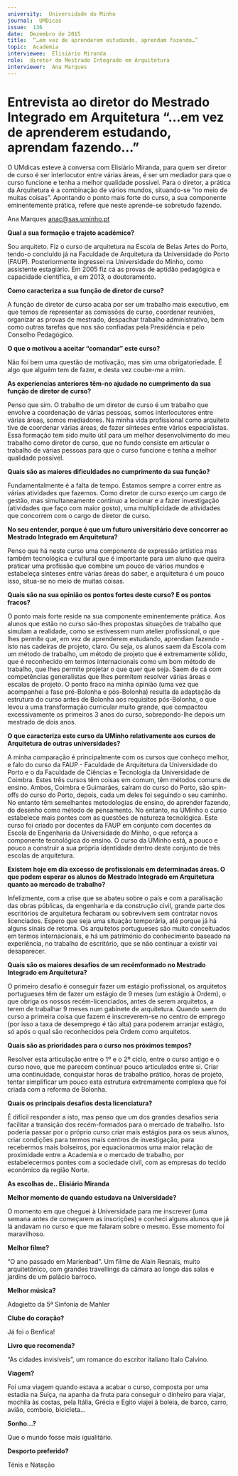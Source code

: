 ```yaml
---
university:  Universidade do Minho
journal:  UMDicas
issue:  136
date:  Dezembro de 2015
title:  “…em vez de aprenderem estudando, aprendam fazendo…”
topic:  Academia
interviewee:  Elisiário Miranda
role:  diretor do Mestrado Integrado em Arquitetura
interviewer:  Ana Marques
---
```

 

# Entrevista ao diretor do Mestrado Integrado em Arquitetura “…em vez de aprenderem estudando, aprendam fazendo…”

O UMdicas esteve à conversa com  Elisiário Miranda, para quem ser diretor de curso é ser interlocutor entre várias áreas, é ser um mediador para que o curso funcione e tenha a melhor qualidade possível. Para o diretor, a prática da Arquitetura é a combinação de vários mundos, situando-se “no meio de muitas coisas”. Apontando o ponto mais forte do curso, a sua componente eminentemente prática, refere que neste aprende-se sobretudo fazendo.

Ana Marques 
anac@sas.uminho.pt 
 
 
**Qual a sua formação e trajeto académico?**

Sou arquiteto. Fiz o curso de arquitetura na Escola de Belas Artes do Porto, tendo-o concluído já na Faculdade de Arquitetura da Universidade do Porto (FAUP). Posteriormente ingressei na Universidade do Minho, como assistente estagiário. Em 2005 fiz cá as provas de aptidão pedagógica e capacidade científica, e em 2013, o doutoramento.

 
**Como caracteriza a sua função de diretor de curso?**

A função de diretor de curso acaba por ser um trabalho mais executivo, em que temos de representar as comissões de curso, coordenar reuniões, organizar as provas de mestrado, despachar trabalho administrativo, bem como outras tarefas que nos são confiadas pela Presidência e pelo Conselho Pedagógico.

 
**O que o motivou a aceitar “comandar” este curso?**

Não foi bem uma questão de motivação, mas sim uma obrigatoriedade. É algo que alguém tem de fazer, e desta vez coube-me a mim.

 
**As experiencias anteriores têm-no ajudado no cumprimento da sua função de diretor de curso?**
 
Penso que sim. O trabalho de um diretor de curso é um trabalho que envolve a coordenação de várias pessoas, somos interlocutores entre várias áreas, somos mediadores. Na minha vida profissional como arquiteto tive de coordenar várias áreas, de fazer sínteses entre vários especialistas. Essa formação tem sido muito útil para um melhor desenvolvimento do meu trabalho como diretor de curso, que no fundo consiste em articular o trabalho de várias pessoas para que o curso funcione e tenha a melhor qualidade possível.

 
**Quais são as maiores dificuldades no cumprimento da sua função?**

Fundamentalmente é a falta de tempo. Estamos sempre a correr entre as várias atividades que fazemos. Como diretor de curso exerço um cargo de gestão, mas simultaneamente continuo a lecionar e a fazer investigação (atividades que faço com maior gosto), uma multiplicidade de atividades que concorrem com o cargo de diretor de curso.

 
**No seu entender, porque é que um futuro universitário deve concorrer ao Mestrado Integrado em Arquitetura?**

Penso que há neste curso uma componente de expressão artística mas também tecnológica e cultural que é importante para um aluno que queira praticar uma profissão que combine um pouco de vários mundos e estabeleça sínteses entre várias áreas do saber, e arquitetura é um pouco isso, situa-se no meio de muitas coisas.

 
**Quais são na sua opinião os pontos fortes deste curso? E os pontos fracos?**

O ponto mais forte reside na sua componente eminentemente prática. Aos alunos que estão no curso são-lhes propostas situações de trabalho que simulam a realidade, como se estivessem num atelier profissional, o que lhes permite que, em vez de aprenderem estudando, aprendam fazendo - isto nas cadeiras de projeto, claro. Ou seja, os alunos saem da Escola com um método de trabalho, um método de projeto que é extremamente sólido, que é reconhecido em termos internacionais como um bom método de trabalho, que lhes permite projetar o que quer que seja. Saem de cá com competências generalistas que lhes permitem resolver várias áreas e escalas de projeto.
O ponto fraco na minha opinião (uma vez que acompanhei a fase pré-Bolonha e pós-Bolonha) resulta da adaptação da estrutura do curso antes de Bolonha aos requisitos pós-Bolonha, o que levou a uma transformação curricular muito grande, que compactou excessivamente os primeiros 3 anos do curso, sobrepondo-lhe depois um mestrado de dois anos.

 
**O que caracteriza este curso da UMinho relativamente aos cursos de Arquitetura de outras universidades?**

A minha comparação é principalmente com os cursos que conheço melhor, e falo do curso da FAUP - Faculdade de Arquitetura da Universidade do Porto e o da Faculdade de Ciências e Tecnologia da Universidade de Coimbra. Estes três cursos têm coisas em comum, têm métodos comuns de ensino. Ambos, Coimbra e Guimarães, saíram do curso do Porto, são spin-offs do curso do Porto, depois, cada um deles foi seguindo o seu caminho.
No entanto têm semelhantes metodologias de ensino, do aprender fazendo, do desenho como método de pensamento. No entanto, na UMinho o curso estabelece mais pontes com as questões de natureza tecnológica. Este curso foi criado por docentes da FAUP em conjunto com docentes da Escola de Engenharia da Universidade do Minho, o que reforça a componente tecnológica do ensino. O curso da UMinho está, a pouco e pouco a construir a sua própria identidade dentro deste conjunto de três escolas de arquitetura.

 
**Existem hoje em dia excesso de profissionais em determinadas áreas. O que podem esperar os alunos do Mestrado Integrado em Arquitetura quanto ao mercado de trabalho?**

Infelizmente, com a crise que se abateu sobre o país e com a paralisação das obras públicas, da engenharia e da construção civil, grande parte dos escritórios de arquitetura fecharam ou sobrevivem sem contratar novos licenciados. Espero que seja uma situação temporária, até porque já há alguns sinais de retoma. Os arquitetos portugueses são muito conceituados em termos internacionais, e há um património do conhecimento baseado na experiência, no trabalho de escritório, que se não continuar a existir vai desaparecer.

 
**Quais são os maiores desafios de um recémformado no Mestrado Integrado em Arquitetura?**

O primeiro desafio é conseguir fazer um estágio profissional, os arquitetos portugueses têm de fazer um estágio de 9 meses (um estágio à Ordem), o que obriga os nossos recém-licenciados, antes de serem arquitetos, a terem de trabalhar 9 meses num gabinete de arquitetura. Quando saem do curso a primeira coisa que fazem é inscreverem-se no centro de emprego (por isso a taxa de desemprego é tão alta) para poderem arranjar estágio, só após o qual são reconhecidos pela Ordem como arquitetos.

 
**Quais são as prioridades para o curso nos próximos tempos?**

Resolver esta articulação entre o 1º e o 2º ciclo, entre o curso antigo e o curso novo, que me parecem continuar pouco articulados entre si. Criar uma continuidade, conquistar horas de trabalho prático, horas de projeto, tentar simplificar um pouco esta estrutura extremamente complexa que foi criada com a reforma de Bolonha.

 
**Quais os principais desafios desta licenciatura?**

É difícil responder a isto, mas penso que um dos grandes desafios seria facilitar a transição dos recém-formados para o mercado de trabalho.
Isto poderia passar por o próprio curso criar mais estágios para os seus alunos, criar condições para termos mais centros de investigação, para recebermos mais bolseiros, por equacionarmos uma maior relação de proximidade entre a Academia e o mercado de trabalho, por estabelecermos pontes com a sociedade civil, com as empresas do tecido económico da região Norte.


 
**As escolhas de.. Elisiário Miranda** 
 
 
**Melhor momento de quando estudava na Universidade?**

O momento em que cheguei à Universidade para me inscrever (uma semana antes de começarem as inscrições) e conheci alguns alunos que já lá andavam no curso e que me falaram sobre o mesmo. Esse momento foi maravilhoso.

 
**Melhor filme?**

“O ano passado em Marienbad”. Um filme de Alain Resnais, muito arquitetónico, com grandes travellings da câmara ao longo das salas e jardins de um palácio barroco.

 
**Melhor música?**

Adagietto da 5ª Sinfonia de Mahler 
 
 
**Clube do coração?**

Já foi o Benfica!

 
**Livro que recomenda?**

“As cidades invisíveis”, um romance do escritor italiano Italo Calvino.

 
**Viagem?**

Foi uma viagem quando estava a acabar o curso, composta por uma estadia na Suíça, na apanha da fruta para conseguir o dinheiro para viajar, mochila às costas, pela Itália, Grécia e Egito viajei à boleia, de barco, carro, avião, comboio, bicicleta… 
 
 
**Sonho…?**

Que o mundo fosse mais igualitário.

 
**Desporto preferido?**

Ténis e Natação

